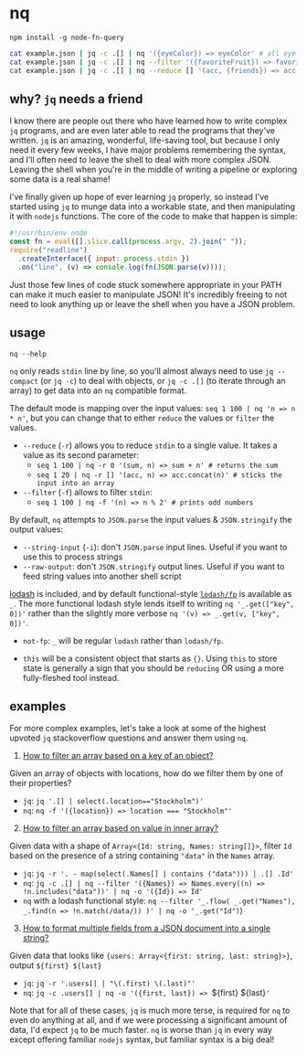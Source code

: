 # nq

`npm install -g node-fn-query`

```bash
cat example.json | jq -c .[] | nq '({eyeColor}) => eyeColor' # all eye color results
cat example.json | jq -c .[] | nq --filter '({favoriteFruit}) => favoriteFruit === "banana"' # filtered objects
cat example.json | jq -c .[] | nq --reduce [] '(acc, {friends}) => acc.concat(friends)' | jq -c .[] | nq '_.get("id")' | sort | uniq # list of unique friend ids. _ is lodash/fp
```

## why? `jq` needs a friend

I know there are people out there who have learned how to write complex `jq` programs, and are even later able to read the programs that they've written. `jq` is an amazing, wonderful, life-saving tool, but because I only need it every few weeks, I have major problems remembering the syntax, and I'll often need to leave the shell to deal with more complex JSON. Leaving the shell when you're in the middle of writing a pipeline or exploring some data is a real shame!

I've finally given up hope of ever learning `jq` properly, so instead I've started using `jq` to munge data into a workable state, and then manipulating it with `nodejs` functions. The core of the code to make that happen is simple:

```js
#!/usr/bin/env node
const fn = eval([].slice.call(process.argv, 2).join(" "));
require("readline")
  .createInterface({ input: process.stdin })
  .on("line", (v) => console.log(fn(JSON.parse(v))));
```

Just those few lines of code stuck somewhere appropriate in your PATH can make it much easier to manipulate JSON! It's incredibly freeing to not need to look anything up or leave the shell when you have a JSON problem.

## usage

`nq --help`

`nq` only reads `stdin` line by line, so you'll almost always need to use `jq --compact` (or `jq -c`) to deal with objects, or `jq -c .[]` (to iterate through an array) to get data into an `nq` compatible format.

The default mode is mapping over the input values: `seq 1 100 | nq 'n => n * n'`, but you can change that to either `reduce` the values or `filter` the values.

- `--reduce` (`-r`) allows you to reduce `stdin` to a single value. It takes a value as its second parameter:
  - `seq 1 100 | nq -r 0 '(sum, n) => sum + n' # returns the sum`
  - `seq 1 20 | nq -r [] '(acc, n) => acc.concat(n)' # sticks the input into an array`
- `--filter` (`-f`) allows to filter `stdin`:
  - `seq 1 100 | nq -f '(n) => n % 2' # prints odd numbers`

By default, `nq` attempts to `JSON.parse` the input values & `JSON.stringify` the output values:

- `--string-input` (`-i`): don't `JSON.parse` input lines. Useful if you want to use this to process strings
- `--raw-output`: don't `JSON.stringify` output lines. Useful if you want to feed string values into another shell script

[lodash](https://lodash.com/) is included, and by default functional-style [`lodash/fp`](https://github.com/lodash/lodash/wiki/FP-Guide) is available as `_`. The more functional lodash style lends itself to writing `nq '_.get(["key", 0])'` rather than the slightly more verbose `nq '(v) => _.get(v, ["key", 0])'`.

- `not-fp`: `_` will be regular `lodash` rather than `lodash/fp`.

- `this` will be a consistent object that starts as `{}`. Using `this` to store state is generally a sign that you should be `reducing` OR using a more fully-fleshed tool instead.

## examples

For more complex examples, let's take a look at some of the highest upvoted `jq` stackoverflow questions and answer them using `nq`.

1. [How to filter an array based on a key of an object?](https://stackoverflow.com/questions/18592173/select-objects-based-on-value-of-variable-in-object-using-jq/18608100#18608100)

Given an array of objects with locations, how do we filter them by one of their properties?

- `jq`: `jq '.[] | select(.location=="Stockholm")'`
- `nq`: `nq -f '({location}) => location === "Stockholm"'`

2. [How to filter an array based on value in inner array?](https://stackoverflow.com/questions/26701538/how-to-filter-an-array-of-objects-based-on-values-in-an-inner-array-with-jq/26701851#26701851)

Given data with a shape of `Array<{Id: string, Names: string[]}>`, filter `Id` based on the presence of a string containing `"data"` in the `Names` array.

- `jq`: `jq -r '. - map(select(.Names[] | contains ("data"))) | .[] .Id'`
- `nq`: `jq -c .[] | nq --filter '({Names}) => Names.every((n) => !n.includes("data"))' | nq -o '({Id}) => Id'`
- `nq` with a lodash functional style: `nq --filter '_.flow( _.get("Names"), _.find(n => !n.match(/data/)) )' | nq -o '_.get("Id")`)

3. [How to format multiple fields from a JSON document into a single string?](https://stackoverflow.com/questions/28164849/using-jq-to-parse-and-display-multiple-fields-in-a-json-serially/31418194#31418194)

Given data that looks like `{users: Array<{first: string, last: string}>}`, output `${first} ${last}`

- `jq`: `jq -r '.users[] | "\(.first) \(.last)"'`
- `nq`: `jq -c .users[] | nq -o '({first, last}) => `${first} ${last}`'`

Note that for all of these cases, `jq` is much more terse, is required for `nq` to even do anything at all, and if we were processing a significant amount of data, I'd expect `jq` to be much faster. `nq` is worse than `jq` in every way except offering familiar `nodejs` syntax, but familiar syntax is a big deal!
